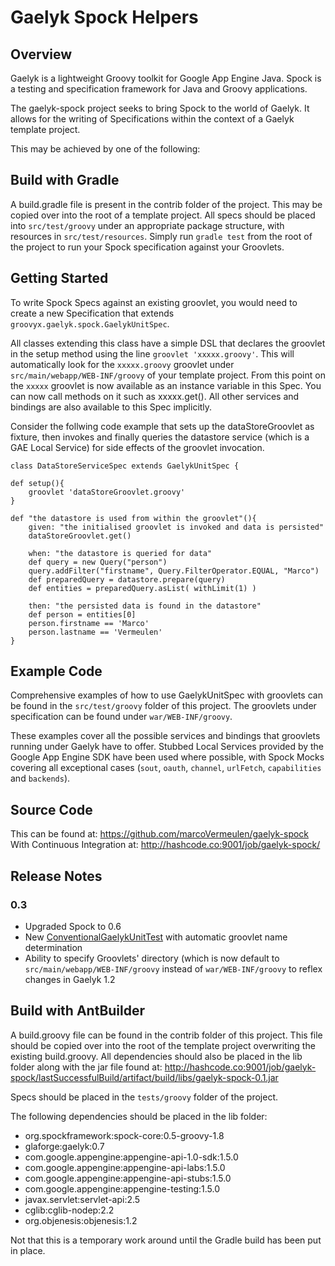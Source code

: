 # Gaelyk Spock Helpers

## Overview
Gaelyk is a lightweight Groovy toolkit for Google App Engine Java. Spock is a testing and specification framework for Java and Groovy applications.

The gaelyk-spock project seeks to bring Spock to the world of Gaelyk. It allows for the writing of Specifications within the context of a Gaelyk template project.

This may be achieved by one of the following:

## Build with Gradle
A build.gradle file is present in the contrib folder of the project. This may be copied over into the root of a template project. All specs should be placed into `src/test/groovy` under an appropriate package structure, with resources in `src/test/resources`. Simply run `gradle test` from the root of the project to run your Spock specification against your Groovlets.

## Getting Started

To write Spock Specs against an existing groovlet, you would need to create a new Specification that extends `groovyx.gaelyk.spock.GaelykUnitSpec`.

All classes extending this class have a simple DSL that declares the groovlet in the setup method using the line `groovlet 'xxxxx.groovy'`. This will automatically look for the `xxxxx.groovy` groovlet under `src/main/webapp/WEB-INF/groovy` of your template project. From this point on the `xxxxx` groovlet is now available as an instance variable in this Spec. You can now call methods on it such as xxxxx.get(). All other services and bindings are also available to this Spec implicitly.

Consider the follwing code example that sets up the dataStoreGroovlet as fixture, then invokes and finally queries the datastore service (which is a GAE Local Service) for side effects of the groovlet invocation.

    class DataStoreServiceSpec extends GaelykUnitSpec {
    
    def setup(){
        groovlet 'dataStoreGroovlet.groovy'
    }
    
    def "the datastore is used from within the groovlet"(){
        given: "the initialised groovlet is invoked and data is persisted"
        dataStoreGroovlet.get()
        
        when: "the datastore is queried for data"
        def query = new Query("person")
        query.addFilter("firstname", Query.FilterOperator.EQUAL, "Marco")
        def preparedQuery = datastore.prepare(query)
        def entities = preparedQuery.asList( withLimit(1) )
        
        then: "the persisted data is found in the datastore"
        def person = entities[0]
        person.firstname == 'Marco'
        person.lastname == 'Vermeulen'
    }
    

## Example Code

Comprehensive examples of how to use GaelykUnitSpec with groovlets can be found in the `src/test/groovy` folder of this project. The groovlets under specification can be found under `war/WEB-INF/groovy`.

These examples cover all the possible services and bindings that groovlets running under Gaelyk have to offer. Stubbed Local Services provided by the Google App Engine SDK have been used where possible, with Spock Mocks covering all exceptional cases (`sout`, `oauth`, `channel`, `urlFetch`, `capabilities` and `backends`).

## Source Code
This can be found at:
    <https://github.com/marcoVermeulen/gaelyk-spock>
With Continuous Integration at:
	<http://hashcode.co:9001/job/gaelyk-spock/>
	
## Release Notes

### 0.3

  * Upgraded Spock to 0.6
  * New [ConventionalGaelykUnitTest](https://github.com/musketyr/gaelyk-spock/blob/master/src/main/groovy/groovyx/gaelyk/spock/ConventionalGaelykUnitSpec.groovy) with automatic groovlet name determination
  * Ability to specify Groovlets' directory (which is now default to `src/main/webapp/WEB-INF/groovy` instead of `war/WEB-INF/groovy` to reflex changes in Gaelyk 1.2

## Build with AntBuilder
A build.groovy file can be found in the contrib folder of this project. This file should be copied over into the root of the template project overwriting the existing build.groovy. All dependencies should also be placed in the lib folder along with the jar file found at:
<http://hashcode.co:9001/job/gaelyk-spock/lastSuccessfulBuild/artifact/build/libs/gaelyk-spock-0.1.jar>

Specs should be placed in the `tests/groovy` folder of the project.

The following dependencies should be placed in the lib folder:

* org.spockframework:spock-core:0.5-groovy-1.8
* glaforge:gaelyk:0.7
* com.google.appengine:appengine-api-1.0-sdk:1.5.0
* com.google.appengine:appengine-api-labs:1.5.0
* com.google.appengine:appengine-api-stubs:1.5.0
* com.google.appengine:appengine-testing:1.5.0
* javax.servlet:servlet-api:2.5
* cglib:cglib-nodep:2.2
* org.objenesis:objenesis:1.2


Not that this is a temporary work around until the Gradle build has been put in place.
